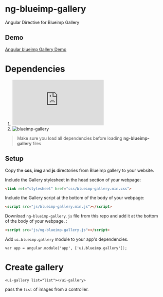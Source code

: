 # ng-blueimp-gallery
Angular Directive for Blueimp Gallery

## Demo
[Angular blueimp Gallery Demo](https://alaminopu.github.io/ng-blueimp-gallery/)


# Dependencies
1. ![AngularJS](https://github.com/angular/angular.js)
2. ![blueimp-gallery](https://github.com/blueimp/Gallery)

> Make sure you load all dependencies before loading **ng-blueimp-gallery** files


## Setup

Copy the **css**, **img** and **js** directories from Blueimp gallery to your website.

Include the Gallery stylesheet in the head section of your webpage:

```html
<link rel="stylesheet" href="css/blueimp-gallery.min.css">
```

Include the Gallery script at the bottom of the body of your webpage:

```html
<script src="js/blueimp-gallery.min.js"></script>
```


Download `ng-blueimp-gallery.js` file from this repo and add it at the bottom of the body of your webpage. :

```html
<script src="js/ng-blueimp-gallery.js"></script>
```


Add `ui.blueimp.gallery` module to your app's dependencies.

```
var app = angular.module('app', ['ui.blueimp.gallery']);
```


# Create gallery

```
<ui-gallery list="list"></ui-gallery>
```

pass the `list` of images from a controller.
